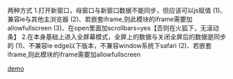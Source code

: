 两种方式
	1.打开新窗口，母窗口与新窗口数据不能同步，但应该可以js赋值
		(1)、兼容ie与其他主浏览器
		(2)、若嵌套iframe,则此模块的iframe需要加allowfullscreen
		(3)、在open里面加scrollbars=yes【否则在火狐下，无滚动条】
	2.在本身基础上进入全屏幕模式，全屏上的数据与关闭全屏后的数据是同步的
		(1)、不兼容ie edge以下版本，不兼容window系统下safari
		(2)、若嵌套iframe,则此模块的iframe需要加allowfullscreen

[demo](https://zjying.github.io/fullScreen/fullScreen.html)
